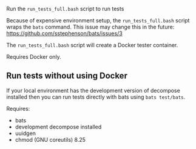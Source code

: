 Run the `run_tests_full.bash` script to run tests

Because of expensive environment setup, the `run_tests_full.bash` script wraps the `bats` command. This issue may change this in the future: https://github.com/sstephenson/bats/issues/3

The `run_tests_full.bash` script will create a Docker tester container.

Requires Docker only.

## Run tests without using Docker

If your local environment has the development version of decompose installed then you can run tests directly with bats using `bats test/bats`.

Requires:

- bats
- development decompose installed
- uuidgen
- chmod (GNU coreutils) 8.25
